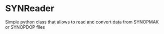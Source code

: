 # SYNReader
Simple python class that allows to read and convert data from SYNOPMAK or SYNOPDOP files
